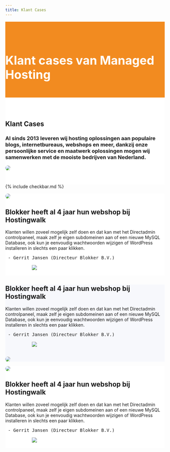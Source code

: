 ```yaml
---
title: Klant Cases
---
```


<div class="jumbotron text-center" style="/* background-color: white !important; */padding: 1.5rem 0rem;margin-bottom: -1.5rem;background-color: #f28b20;border-radius: 0rem;">
<div class="container"> 
    <div class="container-fluid text-center" style="padding: 1.2rem 0rem;color: white;">

<h1 style="display: inline-block;padding-top: .3125rem;padding-bottom: .3125rem;margin-right: 1rem;font-size: 2.35rem;">
<i class="fal fa-check" style="color: white;/* font-size: 20px; */"></i> Klant cases van Managed Hosting
</h1>
</div>
</div>
</div>


<div class="jumbotron text-center" style="background-color: white !important;padding: 1.5rem 0rem;margin-bottom: -1rem;">
<div class="container">
<br>
<div style="margin-bottom: 20px;" class="row">
  <div> </div>
    <div style="margin-top: 30px;" class="col-sm-7">
      <h2 style="/*! font-family: Melbourne,sans-serif; */"> Klant Cases</h2>
<h3>Al sinds 2013 leveren wij hosting oplossingen aan populaire blogs, internetbureaus, webshops en meer, dankzij onze persoonlijke service en maatwerk oplossingen mogen wij samenwerken met de mooiste bedrijven van Nederland.
</h3>
  </div>
  <div class="col-sm-5">
<img class="img-fluid" style="max-width: 450px;border-radius: 25px;" src="https://images.unsplash.com/photo-1556742393-d75f468bfcb0?ixlib=rb-1.2.1&amp;ixid=eyJhcHBfaWQiOjEyMDd9&amp;auto=format&amp;fit=crop&amp;w=1650&amp;q=80">
  </div>
</div>
</div>
</div>



{% include checkbar.md %}




<div style="background-color: white !important;" class="jumbotron"> 
<div class="container">
    <div class="row">


 <div class="col-md-6">
<img class="img-fluid" style="max-width: 450px;border-radius: 25px;" src="https://indebuurt.nl/delft/wp-content/uploads/2019/07/blokker-delft.jpg">
</div> <!-- / .col-md-8 -->


<div style="margin-top: 20px;" class="col-sm-6">
      <h2 style="/*! font-family: Melbourne,sans-serif; */"> Blokker heeft al 4 jaar hun webshop bij Hostingwalk</h2>
      <p>Klanten willen zoveel mogelijk zelf doen en dat kan met het Directadmin controlpaneel, maak zelf je eigen subdomeinen aan of een nieuwe MySQL Database, ook kun je eenvoudig wachtwoorden wijzigen of WordPress installeren in slechts een paar klikken.<br>
    </p><pre> - Gerrit Jansen (Directeur Blokker B.V.)
          <img class="img-fluid" style="max-width: 200px;margin-top: 15px;" src="https://upload.wikimedia.org/wikipedia/commons/thumb/b/b1/Blokker-Logo.svg/1280px-Blokker-Logo.svg.png">
<p></p></pre>
  </div> <!-- /col-md-4 -->


 </div> <!--/ .row -->
</div>
 </div>





<div style="background-color: #f7f8fc !important;" class="jumbotron"> 
<div class="container">
    <div class="row">
        <div style="margin-top: 20px;" class="col-sm-6">
      <h2 style="/*! font-family: Melbourne,sans-serif; */"> Blokker heeft al 4 jaar hun webshop bij Hostingwalk</h2>
      <p>Klanten willen zoveel mogelijk zelf doen en dat kan met het Directadmin controlpaneel, maak zelf je eigen subdomeinen aan of een nieuwe MySQL Database, ook kun je eenvoudig wachtwoorden wijzigen of WordPress installeren in slechts een paar klikken.<br>
    </p><pre> - Gerrit Jansen (Directeur Blokker B.V.)
          <img class="img-fluid" style="max-width: 200px;margin-top: 15px;" src="https://upload.wikimedia.org/wikipedia/commons/thumb/b/b1/Blokker-Logo.svg/1280px-Blokker-Logo.svg.png">
<p></p></pre>
  </div> <!-- /col-md-4 -->

 <div class="col-md-4">

 <!-- begin macbook pro mockup small screen -->
<img class="img-fluid" style="max-width: 450px;border-radius: 25px;" src="https://indebuurt.nl/delft/wp-content/uploads/2019/07/blokker-delft.jpg"> <!-- end macbook pro mockup -->           

</div> <!-- / .col-md-8 -->
 </div> <!--/ .row -->
</div>
 </div>



 <div style="background-color: white !important;" class="jumbotron"> 
<div class="container">
    <div class="row">


 <div class="col-md-6">
<img class="img-fluid" style="max-width: 450px;border-radius: 25px;" src="https://indebuurt.nl/delft/wp-content/uploads/2019/07/blokker-delft.jpg">
</div> <!-- / .col-md-8 -->


<div style="margin-top: 20px;" class="col-sm-6">
      <h2 style="/*! font-family: Melbourne,sans-serif; */"> Blokker heeft al 4 jaar hun webshop bij Hostingwalk</h2>
      <p>Klanten willen zoveel mogelijk zelf doen en dat kan met het Directadmin controlpaneel, maak zelf je eigen subdomeinen aan of een nieuwe MySQL Database, ook kun je eenvoudig wachtwoorden wijzigen of WordPress installeren in slechts een paar klikken.<br>
    </p><pre> - Gerrit Jansen (Directeur Blokker B.V.)
          <img class="img-fluid" style="max-width: 200px;margin-top: 15px;" src="https://upload.wikimedia.org/wikipedia/commons/thumb/b/b1/Blokker-Logo.svg/1280px-Blokker-Logo.svg.png">
<p></p></pre>
  </div> <!-- /col-md-4 -->


 </div> <!--/ .row -->
</div>
 </div>